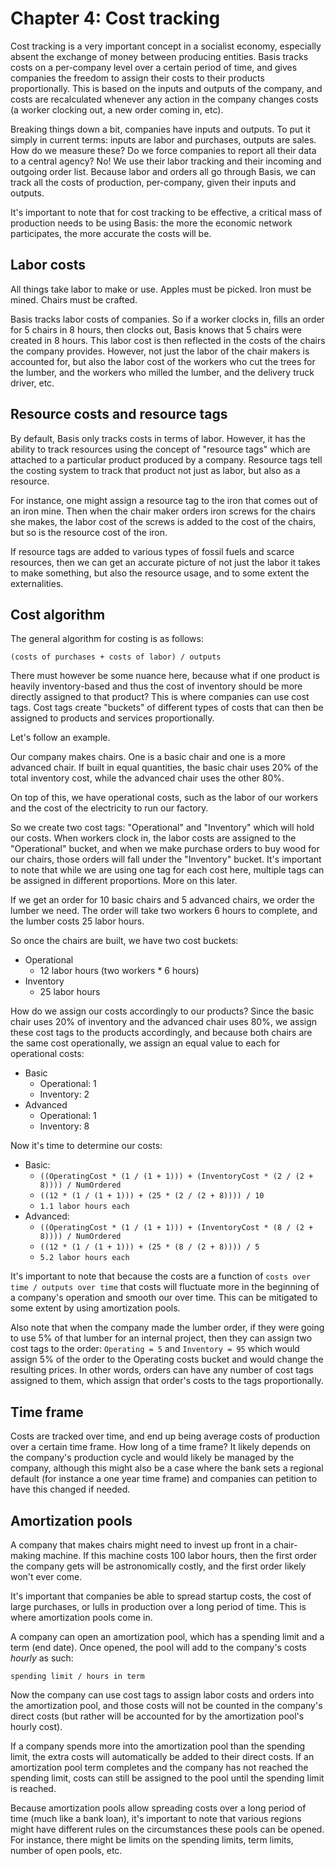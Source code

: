 # Chapter 4: Cost tracking

Cost tracking is a very important concept in a socialist economy, especially absent the exchange of money between producing entities. Basis tracks costs on a per-company level over a certain period of time, and gives companies the freedom to assign their costs to their products proportionally. This is based on the inputs and outputs of the company, and costs are recalculated whenever any action in the company changes costs (a worker clocking out, a new order coming in, etc).

Breaking things down a bit, companies have inputs and outputs. To put it simply in current terms: inputs are labor and purchases, outputs are sales. How do we measure these? Do we force companies to report all their data to a central agency? No! We use their labor tracking and their incoming and outgoing order list. Because labor and orders all go through Basis, we can track all the costs of production, per-company, given their inputs and outputs.

It's important to note that for cost tracking to be effective, a critical mass of production needs to be using Basis: the more the economic network participates, the more accurate the costs will be.

## Labor costs

All things take labor to make or use. Apples must be picked. Iron must be mined. Chairs must be crafted.

Basis tracks labor costs of companies. So if a worker clocks in, fills an order for 5 chairs in 8 hours, then clocks out, Basis knows that 5 chairs were created in 8 hours. This labor cost is then reflected in the costs of the chairs the company provides. However, not just the labor of the chair makers is accounted for, but also the labor cost of the workers who cut the trees for the lumber, and the workers who milled the lumber, and the delivery truck driver, etc.

## Resource costs and resource tags

By default, Basis only tracks costs in terms of labor. However, it has the ability to track resources using the concept of "resource tags" which are attached to a particular product produced by a company. Resource tags tell the costing system to track that product not just as labor, but also as a resource.

For instance, one might assign a resource tag to the iron that comes out of an iron mine. Then when the chair maker orders iron screws for the chairs she makes, the labor cost of the screws is added to the cost of the chairs, but so is the resource cost of the iron.

If resource tags are added to various types of fossil fuels and scarce resources, then we can get an accurate picture of not just the labor it takes to make something, but also the resource usage, and to some extent the externalities.

## Cost algorithm

The general algorithm for costing is as follows:

```
(costs of purchases + costs of labor) / outputs
```

There must however be some nuance here, because what if one product is heavily inventory-based and thus the cost of inventory should be more directly assigned to that product? This is where companies can use cost tags. Cost tags create "buckets" of different types of costs that can then be assigned to products and services proportionally.

Let's follow an example. 

Our company makes chairs. One is a basic chair and one is a more advanced chair. If built in equal quantities, the basic chair uses 20% of the total inventory cost, while the advanced chair uses the other 80%.

On top of this, we have operational costs, such as the labor of our workers and the cost of the electricity to run our factory.

So we create two cost tags: "Operational" and "Inventory" which will hold our costs. When workers clock in, the labor costs are assigned to the "Operational" bucket, and when we make purchase orders to buy wood for our chairs, those orders will fall under the "Inventory" bucket. It's important to note that while we are using one tag for each cost here, multiple tags can be assigned in different proportions. More on this later.

If we get an order for 10 basic chairs and 5 advanced chairs, we order the lumber we need. The order will take two workers 6 hours to complete, and the lumber costs 25 labor hours.

So once the chairs are built, we have two cost buckets:

- Operational
  - 12 labor hours (two workers * 6 hours)
- Inventory 
  - 25 labor hours

How do we assign our costs accordingly to our products? Since the basic chair uses 20% of inventory and the advanced chair uses 80%, we assign these cost tags to the products accordingly, and because both chairs are the same cost operationally, we assign an equal value to each for operational costs:

- Basic
  - Operational: 1
  - Inventory: 2
- Advanced
  - Operational: 1
  - Inventory: 8

Now it's time to determine our costs:

- Basic:
  - `((OperatingCost * (1 / (1 + 1))) + (InventoryCost * (2 / (2 + 8)))) / NumOrdered`
  - `((12 * (1 / (1 + 1))) + (25 * (2 / (2 + 8)))) / 10`
  - `1.1 labor hours each`
- Advanced:
  - `((OperatingCost * (1 / (1 + 1))) + (InventoryCost * (8 / (2 + 8)))) / NumOrdered`
  - `((12 * (1 / (1 + 1))) + (25 * (8 / (2 + 8)))) / 5`
  - `5.2 labor hours each`

It's important to note that because the costs are a function of `costs over time / outputs over time` that costs will fluctuate more in the beginning of a company's operation and smooth our over time. This can be mitigated to some extent by using amortization pools.

Also note that when the company made the lumber order, if they were going to use 5% of that lumber for an internal project, then they can assign two cost tags to the order: `Operating = 5` and `Inventory = 95` which would assign 5% of the order to the Operating costs bucket and would change the resulting prices. In other words, orders can have any number of cost tags assigned to them, which assign that order's costs to the tags proportionally.

## Time frame

Costs are tracked over time, and end up being average costs of production over a certain time frame. How long of a time frame? It likely depends on the company's production cycle and would likely be managed by the company, although this might also be a case where the bank sets a regional default (for instance a one year time frame) and companies can petition to have this changed if needed.

## Amortization pools

A company that makes chairs might need to invest up front in a chair-making machine. If this machine costs 100 labor hours, then the first order the company gets will be astronomically costly, and the first order likely won't ever come.

It's important that companies be able to spread startup costs, the cost of large purchases, or lulls in production over a long period of time. This is where amortization pools come in.

A company can open an amortization pool, which has a spending limit and a term (end date). Once opened, the pool will add to the company's costs *hourly* as such:

```
spending limit / hours in term
```

Now the company can use cost tags to assign labor costs and orders into the amortization pool, and those costs will not be counted in the company's direct costs (but rather will be accounted for by the amortization pool's hourly cost).

If a company spends more into the amortization pool than the spending limit, the extra costs will automatically be added to their direct costs. If an amortization pool term completes and the company has not reached the spending limit, costs can still be assigned to the pool until the spending limit is reached.

Because amortization pools allow spreading costs over a long period of time (much like a bank loan), it's important to note that various regions might have different rules on the circumstances these pools can be opened. For instance, there might be limits on the spending limits, term limits, number of open pools, etc.






